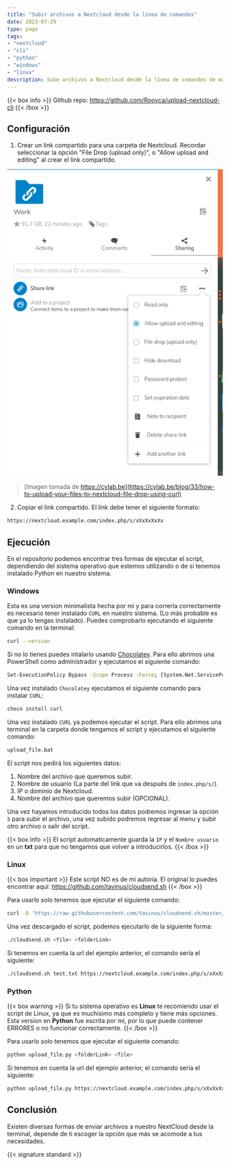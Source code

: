 ```yaml
---
title: "Subir archivos a Nextcloud desde la línea de comandos"
date: 2023-07-29
type: page
tags: 
- "nextcloud"
- "cli"
- "python"
- "windows"
- "linux"
description: Sube archivos a Nextcloud desde la línea de comandos de manera rápida y sencilla.
---
```


{{< box info >}}
Github repo: https://github.com/Rooyca/upload-nextcloud-cli
{{< /box >}}

## Configuración

1. Crear un link compartido para una carpeta de Nextcloud. Recordar seleccionar la opción "File Drop (upload only)", o "Allow upload and editing" al crear el link compartido.

![Crear link compartido](upload_nextcloud_cli.png)

> [Imagen tomada de https://cylab.be](https://cylab.be/blog/33/how-to-upload-your-files-to-nextcloud-file-drop-using-curl)

2. Copiar el link compartido. El link debe tener el siguiente formato:

```bash
https://nextcloud.example.com/index.php/s/xXxXxXxXx
```

## Ejecución

En el repositorio podemos encontrar tres formas de ejecutar el script, dependiendo del sistema operativo que estemos utilizando o de si tenemos instalado Python en nuestro sistema.

### Windows

Esta es una version minimalista hecha por mi y para correrla correctamente es necesario tener instalado `CURL` en nuestro sistema. (Lo más probable es que ya lo tengas instalado). Puedes comprobarlo ejecutando el siguiente comando en la terminal:

```bash
curl --version
```

Si no lo tienes puedes intalarlo usando [Chocolatey](https://chocolatey.org/install). Para ello abrimos una PowerShell como administrador y ejecutamos el siguiente comando:

```bash
Set-ExecutionPolicy Bypass -Scope Process -Force; [System.Net.ServicePointManager]::SecurityProtocol = [System.Net.ServicePointManager]::SecurityProtocol -bor 3072; iex ((New-Object System.Net.WebClient).DownloadString('https://community.chocolatey.org/install.ps1'))
```

Una vez instalado `Chocolatey` ejecutamos el siguiente comando para instalar `CURL`:

```bash
choco install curl
```

Una vez instalado `CURL` ya podemos ejecutar el script. Para ello abrimos una terminal en la carpeta donde tengamos el script y ejecutamos el siguiente comando:

```bash
upload_file.bat
```

El script nos pedirá los siguientes datos:

1. Nombre del archivo que queremos subir.
2. Nombre de usuario (La parte del link que va después de `index.php/s/`).
3. IP o dominio de Nextcloud.
4. Nombre del archivo que queremos subir (OPCIONAL).

Una vez hayamos introducido todos los datos podremos ingresar la opción `5` para subir el archivo, una vez subido podremos regresar al menu y subir otro archivo o salir del script.

{{< box info >}}
El script automaticamente guarda la `IP` y el `Nombre usuario` en un **txt** para que no tengamos que volver a introducirlos.
{{< /box >}}

### Linux

{{< box important >}}
Este script NO es de mi autoría. El original lo puedes encontrar aquí: https://github.com/tavinus/cloudsend.sh
{{< /box >}}

Para usarlo solo tenemos que ejecutar el siguiente comando:

```bash
curl -O 'https://raw.githubusercontent.com/tavinus/cloudsend.sh/master/cloudsend.sh' && chmod +x cloudsend.sh
```

Una vez descargado el script, podemos ejecutarlo de la siguiente forma:

```bash
./cloudsend.sh <file> <folderLink>
```

Si tenemos en cuenta la url del ejemplo anterior, el comando sería el siguiente:

```bash
./cloudsend.sh test.txt https://nextcloud.example.com/index.php/s/xXxXxXxXx
```

### Python

{{< box warning >}}
Si tu sistema operativo es **Linux** te recomiendo usar el script de Linux, ya que es muchísimo más completo y tiene más opciones. Esta version en **Python** fue escrita por mí, por lo que puede contener ERRORES o no funcionar correctamente.
{{< /box >}}

Para usarlo solo tenemos que ejecutar el siguiente comando:

```bash
python upload_file.py <folderLink> <file>
```

Si tenemos en cuenta la url del ejemplo anterior, el comando sería el siguiente:

```bash
python upload_file.py https://nextcloud.example.com/index.php/s/xXxXxXxXx test.txt
```

## Conclusión

Existen diversas formas de enviar archivos a nuestro NextCloud desde la terminal, depende de ti escoger la opción que más se acomode a tus necesidades.

{{< signature standard >}}
